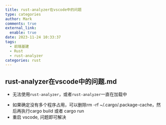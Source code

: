 ```yaml
---
title: rust-analyzer在vscode中的问题
type: categories
author: Mark
comments: true
external_link:
  enable: true
date: 2023-11-24 10:33:37
tags:
  - 前端基建
  - Rust
  - rust-analyzer
categories: rust
---
```


## rust-analyzer在vscode中的问题.md

- 无法使用`rust-analyzer`，或者`rust-analyzer`一直在加载中
<!-- more -->

- 如果确定没有多个程序占用，可以删除rm -rf ~/.cargo/.package-cache，然后再执行cargo build 或者 cargo run
- 重启 vscode, 问题即可解决
